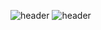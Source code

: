 ![header](https://capsule-render.vercel.app/api?type=wave&color=auto&height=300&section=header&text=Dev%20SeolHuiGwan&fontSize=90)
![header](https://capsule-render.vercel.app/api?text=Hello%World!&fontSize=20&rotate=-30)
